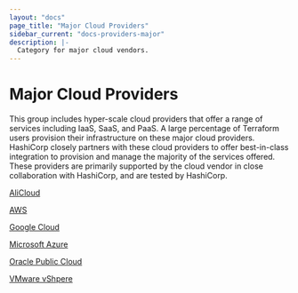 ```yaml
---
layout: "docs"
page_title: "Major Cloud Providers"
sidebar_current: "docs-providers-major"
description: |-
  Category for major cloud vendors.
---
```


# Major Cloud Providers

This group includes hyper-scale cloud providers that offer a range of services
including IaaS, SaaS, and PaaS.  A large percentage of Terraform users provision 
their infrastructure on these major cloud providers. HashiCorp closely partners
with these cloud providers to offer best-in-class integration to provision and
manage the majority of the services offered. These providers are primarily
supported by the cloud vendor in close collaboration with HashiCorp, and are
tested by HashiCorp.


[AliCloud](/docs/providers/alicloud/index.html)

[AWS](/docs/providers/aws/index.html)

[Google Cloud](/docs/providers/google/index.html)

[Microsoft Azure](/docs/providers/azurerm/index.html)

[Oracle Public Cloud](/docs/providers/opc/index.html)

[VMware vShpere](/docs/providers/vshpere/index.html)
